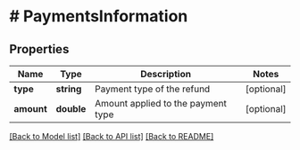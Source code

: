 # # PaymentsInformation

## Properties

Name | Type | Description | Notes
------------ | ------------- | ------------- | -------------
**type** | **string** | Payment type of the refund | [optional] 
**amount** | **double** | Amount applied to the payment type | [optional] 

[[Back to Model list]](../../README.md#documentation-for-models) [[Back to API list]](../../README.md#documentation-for-api-endpoints) [[Back to README]](../../README.md)


